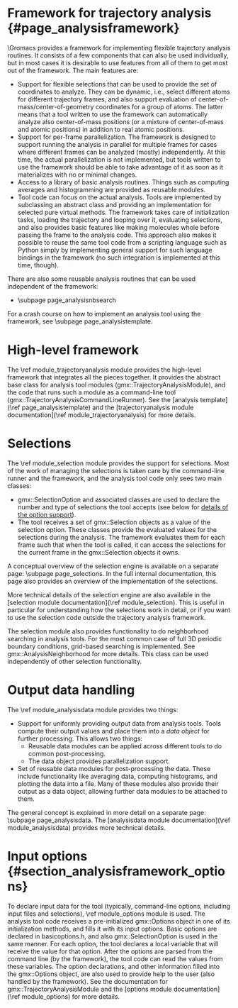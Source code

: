 Framework for trajectory analysis {#page_analysisframework}
=================================

\Gromacs provides a framework for implementing flexible trajectory analysis
routines.  It consists of a few components that can also be used individually,
but in most cases it is desirable to use features from all of them to get most
out of the framework.  The main features are:

 - Support for flexible selections that can be used to provide the set of
   coordinates to analyze.  They can be dynamic, i.e., select different atoms
   for different trajectory frames, and also support evaluation of
   center-of-mass/center-of-geometry coordinates for a group of atoms.
   The latter means that a tool written to use the framework can automatically
   analyze also center-of-mass positions (or a mixture of center-of-mass and
   atomic positions) in addition to real atomic positions.
 - Support for per-frame parallelization.  The framework is designed to
   support running the analysis in parallel for multiple frames for cases where
   different frames can be analyzed (mostly) independently.  At this time, the
   actual parallelization is not implemented, but tools written to use the
   framework should be able to take advantage of it as soon as it materializes
   with no or minimal changes.
 - Access to a library of basic analysis routines.  Things such as computing
   averages and histogramming are provided as reusable modules.
 - Tool code can focus on the actual analysis.  Tools are implemented by
   subclassing an abstract class and providing an implementation for selected
   pure virtual methods.  The framework takes care of initialization tasks,
   loading the trajectory and looping over it, evaluating selections, and also
   provides basic features like making molecules whole before passing the frame
   to the analysis code.
   This approach also makes it possible to reuse the same tool code from a
   scripting language such as Python simply by implementing general support for
   such language bindings in the framework (no such integration is implemented
   at this time, though).

There are also some reusable analysis routines that can be used independent of
the framework:
 - \subpage page_analysisnbsearch

For a crash course on how to implement an analysis tool using the framework, see
\subpage page_analysistemplate.


High-level framework
====================

The \ref module_trajectoryanalysis module provides the high-level framework
that integrates all the pieces together.
It provides the abstract base class for analysis tool modules
(gmx::TrajectoryAnalysisModule), and the code that runs such a module as a
command-line tool (gmx::TrajectoryAnalysisCommandLineRunner).
See the [analysis template](\ref page_analysistemplate) and the
[trajectoryanalysis module documentation](\ref module_trajectoryanalysis) for
more details.


Selections
==========

The \ref module_selection module provides the support for selections.
Most of the work of managing the selections is taken care by the command-line
runner and the framework, and the analysis tool code only sees two main
classes:

 - gmx::SelectionOption and associated classes are used to declare the
   number and type of selections the tool accepts (see below for
   [details of the option support](#section_analysisframework_options)).
 - The tool receives a set of gmx::Selection objects as a value of the
   selection option.  These classes provide the evaluated values for the
   selections during the analysis.  The framework evaluates them for each
   frame such that when the tool is called, it can access the selections for
   the current frame in the gmx::Selection objects it owns.

A conceptual overview of the selection engine is available on a separate page:
\subpage page_selections.  In the full internal documentation, this page
also provides an overview of the implementation of the selections.

More technical details of the selection engine are also available in the
[selection module documentation](\ref module_selection).
This is useful in particular for understanding how the selections work in
detail, or if you want to use the selection code outside the trajectory
analysis framework.

The selection module also provides functionality to do neighborhood searching
in analysis tools.  For the most common case of full 3D periodic boundary
conditions, grid-based searching is implemented.  See gmx::AnalysisNeighborhood
for more details.  This class can be used independently of other selection
functionality.


Output data handling
====================

The \ref module_analysisdata module provides two things:

 - Support for uniformly providing output data from analysis tools.
   Tools compute their output values and place them into a
   _data object_ for further processing.  This allows two things:
     - Reusable data modules can be applied across different tools to do common
       post-processing.
     - The data object provides parallelization support.
 - Set of reusable data modules for post-processing the data.  These include
   functionality like averaging data, computing histograms, and plotting the
   data into a file.  Many of these modules also provide their output as a data
   object, allowing further data modules to be attached to them.

The general concept is explained in more detail on a separate page:
\subpage page_analysisdata.
The [analysisdata module documentation](\ref module_analysisdata) provides more
technical details.


Input options {#section_analysisframework_options}
=============

To declare input data for the tool (typically, command-line options, including
input files and selections), \ref module_options module is used.
The analysis tool code receives a pre-initialized gmx::Options object in one of
its initialization methods, and fills it with its input options.
Basic options are declared in basicoptions.h, and also gmx::SelectionOption is
used in the same manner.  For each option, the tool declares a local variable
that will receive the value for that option.  After the options are parsed from
the command line (by the framework), the tool code can read the values from
these variables.  The option declarations, and other information filled into
the gmx::Options object, are also used to provide help to the user (also
handled by the framework).
See the documentation for gmx::TrajectoryAnalysisModule and the
[options module documentation](\ref module_options) for more details.
